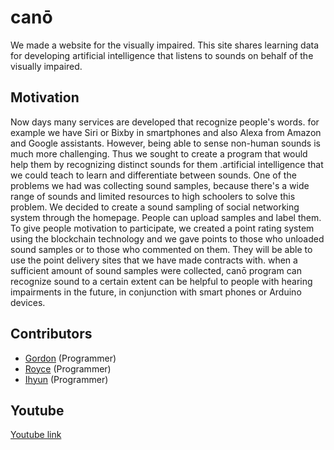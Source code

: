 # canō

We made a website for the visually impaired. This site shares learning data for developing artificial intelligence that listens to sounds on behalf of the visually impaired.

## Motivation

Now days many services are developed that recognize people's words. for example we have Siri or Bixby in smartphones and also Alexa from Amazon and Google assistants. However, being able to sense non-human sounds is much more challenging.
Thus we sought to create a program that would help them by recognizing distinct sounds for them .artificial intelligence that we could teach to learn and differentiate between sounds. One of the problems we had was collecting sound samples, because there's a wide range of sounds and limited resources to high schoolers to solve this problem.
We decided to create a sound sampling of social networking system through the homepage. People can upload samples and label them. To give people motivation to participate, we created a point rating system using the blockchain technology and we gave points to those who unloaded sound samples or to those who commented on them. They will be able to use the point delivery sites that we have made contracts with.
when a sufficient amount of sound samples were collected, canō program can recognize sound to a certain extent can be helpful to people with hearing impairments in the future, in conjunction with smart phones or Arduino devices.

## Contributors

 * [Gordon](https://github.com/gordonsis) (Programmer)
 * [Royce](https://github.com/royce169) (Programmer)
 * [Ihyun](https://github.com/namihyun00941) (Programmer)

## Youtube

  [Youtube link](https://youtu.be/B15IEIpESII)
